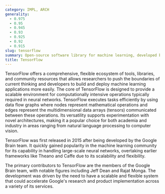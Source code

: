 ```yaml
---
category: IMPL, ARCH
generality:
  - 0.975
  - 0.95
  - 0.945
  - 0.93
  - 0.925
  - 0.92
  - 0.915
slug: tensorflow
summary: Open-source software library for machine learning, developed by Google, used for designing, building, and training deep learning models.
title: TensorFlow
---
```


TensorFlow offers a comprehensive, flexible ecosystem of tools, libraries, and community resources that allows researchers to push the boundaries of current thinking and developers to build and deploy machine learning applications more easily. The core of TensorFlow is designed to provide a scalable environment for computationally intensive operations typically required in neural networks. TensorFlow executes tasks efficiently by using data flow graphs where nodes represent mathematical operations and edges represent the multidimensional data arrays (tensors) communicated between these operations. Its versatility supports experimentation with novel architectures, making it a popular choice for both academia and industry in areas ranging from natural language processing to computer vision.

TensorFlow was first released in 2015 after being developed by the Google Brain team. It quickly gained popularity in the machine learning community for its capability in handling large-scale neural networks, overtaking earlier frameworks like Theano and Caffe due to its scalability and flexibility.

The primary contributors to TensorFlow are the members of the Google Brain team, with notable figures including Jeff Dean and Rajat Monga. The development was driven by the need to have a scalable and flexible system that could accelerate Google's research and product implementation across a variety of its services.
